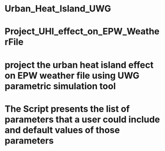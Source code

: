 # Urban_Heat_Island_UWG

# Project_UHI_effect_on_EPW_WeatherFile
# project the urban heat island effect on EPW weather file using UWG parametric simulation tool 
# The Script presents the list of parameters that a user could include and default values of those parameters
